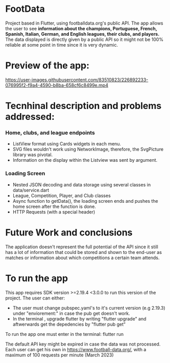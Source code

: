 # FootData
Project based in Flutter, using footballdata.org's public API. The app allows the user to see **information about the champions, Portuguese, French, Spanish, Italian, German, and English leagues, their clubs, and players.** The data displayed is directly given by a public API so it might not be 100% reliable at some point in time since it is very dynamic.

# Preview of the app:
https://user-images.githubusercontent.com/83510823/226892233-076995f2-f9a4-4590-b8ba-658cf6c8499e.mp4

# Tecnhinal description and problems addressed:

### Home, clubs, and league endpoints

- ListView format using Cards widgets in each menu.
- SVG files wouldn't work using NetworkImage, therefore, the SvgPicture library was pivotal.
- Information on the display within the Listview was sent by argument.

### Loading Screen 

- Nested JSON decoding and data storage using several classes in data/service.dart
- League, Competition, Player, and Club classes
- Async function to getData(), the loading screen ends and pushes the home screen after the function is done.
- HTTP Requests (with a special header) 

# Future Work and conclusions

The application doesn't represent the full potential of the API since it still has a lot of information that could be stored and shown to the end-user as matches
 or information about which competitions a certain team attends.


# To run the app

 

This app requires SDK version >=2.19.4 <3.0.0 to run this version of the project. The user can either:

- The user must change pubspec.yaml's to it's current version (e.g 2.19.3) under "enviorement:" in case the pub get doesn't work.
- In the terminal , upgrade flutter by writing "flutter upgrade" and aftwerwards get the depedencies by "flutter pub get"

To run the app one must enter in the terminal: flutter run 

The default API key might be expired in case the data was not processed. Each user can get his own in https://www.football-data.org/, with a maximum of 100 requests per minute (March 2023)

